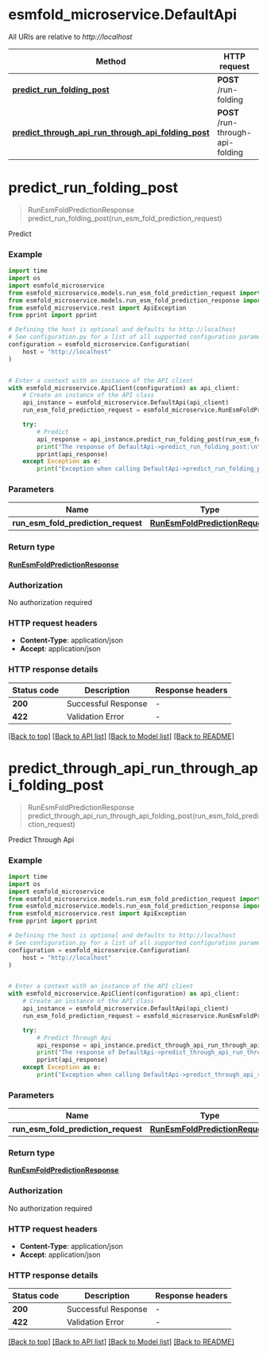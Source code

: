 # esmfold_microservice.DefaultApi

All URIs are relative to *http://localhost*

Method | HTTP request | Description
------------- | ------------- | -------------
[**predict_run_folding_post**](DefaultApi.md#predict_run_folding_post) | **POST** /run-folding | Predict
[**predict_through_api_run_through_api_folding_post**](DefaultApi.md#predict_through_api_run_through_api_folding_post) | **POST** /run-through-api-folding | Predict Through Api


# **predict_run_folding_post**
> RunEsmFoldPredictionResponse predict_run_folding_post(run_esm_fold_prediction_request)

Predict

### Example


```python
import time
import os
import esmfold_microservice
from esmfold_microservice.models.run_esm_fold_prediction_request import RunEsmFoldPredictionRequest
from esmfold_microservice.models.run_esm_fold_prediction_response import RunEsmFoldPredictionResponse
from esmfold_microservice.rest import ApiException
from pprint import pprint

# Defining the host is optional and defaults to http://localhost
# See configuration.py for a list of all supported configuration parameters.
configuration = esmfold_microservice.Configuration(
    host = "http://localhost"
)


# Enter a context with an instance of the API client
with esmfold_microservice.ApiClient(configuration) as api_client:
    # Create an instance of the API class
    api_instance = esmfold_microservice.DefaultApi(api_client)
    run_esm_fold_prediction_request = esmfold_microservice.RunEsmFoldPredictionRequest() # RunEsmFoldPredictionRequest | 

    try:
        # Predict
        api_response = api_instance.predict_run_folding_post(run_esm_fold_prediction_request)
        print("The response of DefaultApi->predict_run_folding_post:\n")
        pprint(api_response)
    except Exception as e:
        print("Exception when calling DefaultApi->predict_run_folding_post: %s\n" % e)
```



### Parameters


Name | Type | Description  | Notes
------------- | ------------- | ------------- | -------------
 **run_esm_fold_prediction_request** | [**RunEsmFoldPredictionRequest**](RunEsmFoldPredictionRequest.md)|  | 

### Return type

[**RunEsmFoldPredictionResponse**](RunEsmFoldPredictionResponse.md)

### Authorization

No authorization required

### HTTP request headers

 - **Content-Type**: application/json
 - **Accept**: application/json

### HTTP response details

| Status code | Description | Response headers |
|-------------|-------------|------------------|
**200** | Successful Response |  -  |
**422** | Validation Error |  -  |

[[Back to top]](#) [[Back to API list]](../README.md#documentation-for-api-endpoints) [[Back to Model list]](../README.md#documentation-for-models) [[Back to README]](../README.md)

# **predict_through_api_run_through_api_folding_post**
> RunEsmFoldPredictionResponse predict_through_api_run_through_api_folding_post(run_esm_fold_prediction_request)

Predict Through Api

### Example


```python
import time
import os
import esmfold_microservice
from esmfold_microservice.models.run_esm_fold_prediction_request import RunEsmFoldPredictionRequest
from esmfold_microservice.models.run_esm_fold_prediction_response import RunEsmFoldPredictionResponse
from esmfold_microservice.rest import ApiException
from pprint import pprint

# Defining the host is optional and defaults to http://localhost
# See configuration.py for a list of all supported configuration parameters.
configuration = esmfold_microservice.Configuration(
    host = "http://localhost"
)


# Enter a context with an instance of the API client
with esmfold_microservice.ApiClient(configuration) as api_client:
    # Create an instance of the API class
    api_instance = esmfold_microservice.DefaultApi(api_client)
    run_esm_fold_prediction_request = esmfold_microservice.RunEsmFoldPredictionRequest() # RunEsmFoldPredictionRequest | 

    try:
        # Predict Through Api
        api_response = api_instance.predict_through_api_run_through_api_folding_post(run_esm_fold_prediction_request)
        print("The response of DefaultApi->predict_through_api_run_through_api_folding_post:\n")
        pprint(api_response)
    except Exception as e:
        print("Exception when calling DefaultApi->predict_through_api_run_through_api_folding_post: %s\n" % e)
```



### Parameters


Name | Type | Description  | Notes
------------- | ------------- | ------------- | -------------
 **run_esm_fold_prediction_request** | [**RunEsmFoldPredictionRequest**](RunEsmFoldPredictionRequest.md)|  | 

### Return type

[**RunEsmFoldPredictionResponse**](RunEsmFoldPredictionResponse.md)

### Authorization

No authorization required

### HTTP request headers

 - **Content-Type**: application/json
 - **Accept**: application/json

### HTTP response details

| Status code | Description | Response headers |
|-------------|-------------|------------------|
**200** | Successful Response |  -  |
**422** | Validation Error |  -  |

[[Back to top]](#) [[Back to API list]](../README.md#documentation-for-api-endpoints) [[Back to Model list]](../README.md#documentation-for-models) [[Back to README]](../README.md)

